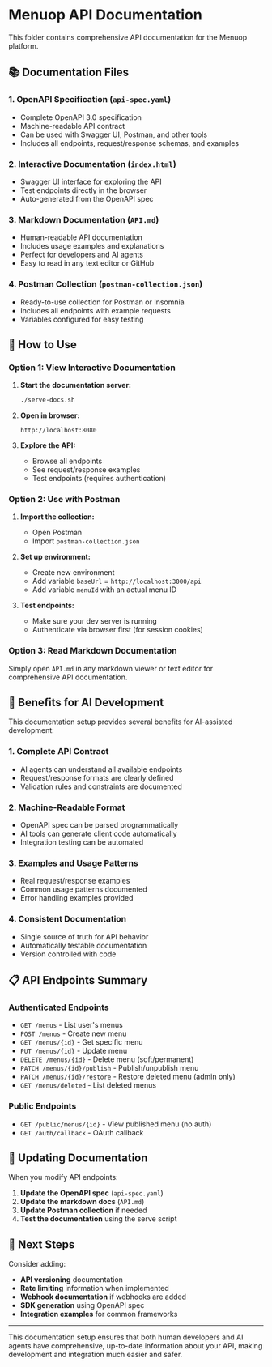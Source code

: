 # Menuop API Documentation

This folder contains comprehensive API documentation for the Menuop platform.

## 📚 Documentation Files

### 1. **OpenAPI Specification** (`api-spec.yaml`)

- Complete OpenAPI 3.0 specification
- Machine-readable API contract
- Can be used with Swagger UI, Postman, and other tools
- Includes all endpoints, request/response schemas, and examples

### 2. **Interactive Documentation** (`index.html`)

- Swagger UI interface for exploring the API
- Test endpoints directly in the browser
- Auto-generated from the OpenAPI spec

### 3. **Markdown Documentation** (`API.md`)

- Human-readable API documentation
- Includes usage examples and explanations
- Perfect for developers and AI agents
- Easy to read in any text editor or GitHub

### 4. **Postman Collection** (`postman-collection.json`)

- Ready-to-use collection for Postman or Insomnia
- Includes all endpoints with example requests
- Variables configured for easy testing

## 🚀 How to Use

### Option 1: View Interactive Documentation

1. **Start the documentation server:**

   ```bash
   ./serve-docs.sh
   ```

2. **Open in browser:**

   ```
   http://localhost:8080
   ```

3. **Explore the API:**
   - Browse all endpoints
   - See request/response examples
   - Test endpoints (requires authentication)

### Option 2: Use with Postman

1. **Import the collection:**

   - Open Postman
   - Import `postman-collection.json`

2. **Set up environment:**

   - Create new environment
   - Add variable `baseUrl` = `http://localhost:3000/api`
   - Add variable `menuId` with an actual menu ID

3. **Test endpoints:**
   - Make sure your dev server is running
   - Authenticate via browser first (for session cookies)

### Option 3: Read Markdown Documentation

Simply open `API.md` in any markdown viewer or text editor for comprehensive API documentation.

## 🤖 Benefits for AI Development

This documentation setup provides several benefits for AI-assisted development:

### **1. Complete API Contract**

- AI agents can understand all available endpoints
- Request/response formats are clearly defined
- Validation rules and constraints are documented

### **2. Machine-Readable Format**

- OpenAPI spec can be parsed programmatically
- AI tools can generate client code automatically
- Integration testing can be automated

### **3. Examples and Usage Patterns**

- Real request/response examples
- Common usage patterns documented
- Error handling examples provided

### **4. Consistent Documentation**

- Single source of truth for API behavior
- Automatically testable documentation
- Version controlled with code

## 📋 API Endpoints Summary

### **Authenticated Endpoints**

- `GET /menus` - List user's menus
- `POST /menus` - Create new menu
- `GET /menus/{id}` - Get specific menu
- `PUT /menus/{id}` - Update menu
- `DELETE /menus/{id}` - Delete menu (soft/permanent)
- `PATCH /menus/{id}/publish` - Publish/unpublish menu
- `PATCH /menus/{id}/restore` - Restore deleted menu (admin only)
- `GET /menus/deleted` - List deleted menus

### **Public Endpoints**

- `GET /public/menus/{id}` - View published menu (no auth)
- `GET /auth/callback` - OAuth callback

## 🔧 Updating Documentation

When you modify API endpoints:

1. **Update the OpenAPI spec** (`api-spec.yaml`)
2. **Update the markdown docs** (`API.md`)
3. **Update Postman collection** if needed
4. **Test the documentation** using the serve script

## 🎯 Next Steps

Consider adding:

- **API versioning** documentation
- **Rate limiting** information when implemented
- **Webhook documentation** if webhooks are added
- **SDK generation** using OpenAPI spec
- **Integration examples** for common frameworks

---

This documentation setup ensures that both human developers and AI agents have comprehensive, up-to-date information about your API, making development and integration much easier and safer.
